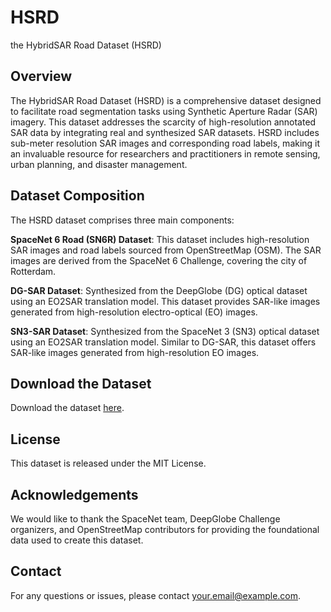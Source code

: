 # HSRD
the HybridSAR Road Dataset (HSRD)
## Overview
The HybridSAR Road Dataset (HSRD) is a comprehensive dataset designed to facilitate road segmentation tasks using Synthetic Aperture Radar (SAR) imagery. This dataset addresses the scarcity of high-resolution annotated SAR data by integrating real and synthesized SAR datasets. HSRD includes sub-meter resolution SAR images and corresponding road labels, making it an invaluable resource for researchers and practitioners in remote sensing, urban planning, and disaster management.

## Dataset Composition
The HSRD dataset comprises three main components:

**SpaceNet 6 Road (SN6R) Dataset**: This dataset includes high-resolution SAR images and road labels sourced from OpenStreetMap (OSM). The SAR images are derived from the SpaceNet 6 Challenge, covering the city of Rotterdam.

**DG-SAR Dataset**: Synthesized from the DeepGlobe (DG) optical dataset using an EO2SAR translation model. This dataset provides SAR-like images generated from high-resolution electro-optical (EO) images.

**SN3-SAR Dataset**: Synthesized from the SpaceNet 3 (SN3) optical dataset using an EO2SAR translation model. Similar to DG-SAR, this dataset offers SAR-like images generated from high-resolution EO images.

## Download the Dataset
Download the dataset [here](https://drive.google.com/drive/folders/1CGwh2gkijcpKzt0EXnW4NFnwwd4aHfu5?usp=sharing).

## License
This dataset is released under the MIT License.

## Acknowledgements
We would like to thank the SpaceNet team, DeepGlobe Challenge organizers, and OpenStreetMap contributors for providing the foundational data used to create this dataset.

## Contact
For any questions or issues, please contact your.email@example.com.
